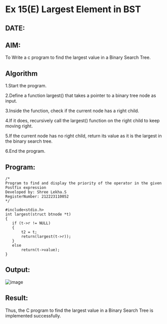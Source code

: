 # Ex 15(E) Largest Element in BST
## DATE:
## AIM:
To Write a c program to find the largest value in a Binary Search Tree.

## Algorithm

1.Start the program.

2.Define a function largest() that takes a pointer to a binary tree node as input.

3.Inside the function, check if the current node has a right child.

4.If it does, recursively call the largest() function on the right child to keep moving right.

5.If the current node has no right child, return its value as it is the largest in the binary search tree.

6.End the program.



## Program:
```
/*
Program to find and display the priority of the operator in the given Postfix expression
Developed by: Shree Lekha.S
RegisterNumber: 212223110052 
*/

#include<stdio.h>
int largest(struct btnode *t)
{
   if (t->r != NULL)
   {
       t2 = t;
       return(largest(t->r));
   }
   else   
       return(t->value);
}
```

## Output:
![image](https://github.com/user-attachments/assets/d58b7b30-4d57-45ed-8c6f-05377c22ad90)


## Result:
Thus, the C program to find the largest value in a Binary Search Tree is implemented successfully.
